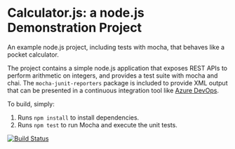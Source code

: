Calculator.js: a node.js Demonstration Project
==============================================
An example node.js project, including tests with mocha, that behaves like
a pocket calculator.

The project contains a simple node.js application that exposes REST APIs
to perform arithmetic on integers, and provides a test suite with mocha
and chai.  The `mocha-junit-reporters` package is included to provide XML
output that can be presented in a continuous integration tool like
[Azure DevOps](https://azure.com/devops).

To build, simply:

1. Runs `npm install` to install dependencies.
2. Runs `npm test` to run Mocha and execute the unit tests.

[![Build Status](https://dev.azure.com/azdevopsfan202211/Integrating%20External%20Source%20Control%20with%20Azure%20Pipelines/_apis/build/status/azdevopsfan202211.calculator?branchName=master)](https://dev.azure.com/azdevopsfan202211/Integrating%20External%20Source%20Control%20with%20Azure%20Pipelines/_build/latest?definitionId=14&branchName=master)
